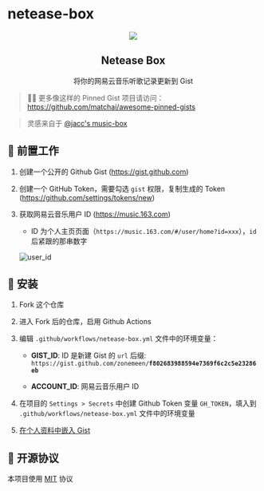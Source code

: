 # netease-box

<p align="center">
  <img src="https://github.com/zonemeen/netease-box/assets/44596995/1d916d97-3635-4772-afcc-00f9d5353c1e">
  <h2 align="center">Netease Box</h2>
  <p align="center">将你的网易云音乐听歌记录更新到 Gist</p>
</p>

> 📌✨ 更多像这样的 Pinned Gist 项目请访问：https://github.com/matchai/awesome-pinned-gists

> 灵感来自于 [@jacc's music-box](https://github.com/jacc/music-box)

## 🎒 前置工作

1. 创建一个公开的 Github Gist (https://gist.github.com)

2. 创建一个 GitHub Token，需要勾选 `gist` 权限，复制生成的 Token (https://github.com/settings/tokens/new)

3. 获取网易云音乐用户 ID (https://music.163.com)

    - ID 为个人主页页面（`https://music.163.com/#/user/home?id=xxx`），`id` 后紧跟的那串数字
    
    ![user_id](https://user-images.githubusercontent.com/44596995/200237164-bf3b1c62-b2ee-4569-b5bf-bda06b09db08.png)

## 🚀 安装

1. Fork 这个仓库

2. 进入 Fork 后的仓库，启用 Github Actions

3. 编辑 `.github/workflows/netease-box.yml` 文件中的环境变量：

    - **GIST_ID**: ID 是新建 Gist 的 `url` 后缀: `https://gist.github.com/zonemeen/`**`f802683988594e7369f6c2c5e23286eb`**

    - **ACCOUNT_ID**: 网易云音乐用户 ID

4. 在项目的 `Settings > Secrets` 中创建 Github Token 变量 `GH_TOKEN`，填入到 `.github/workflows/netease-box.yml` 文件中的环境变量

5. [在个人资料中嵌入 Gist](https://docs.github.com/en/github/setting-up-and-managing-your-github-profile/pinning-items-to-your-profile)

## 📄 开源协议

本项目使用 [MIT](./LICENSE) 协议

